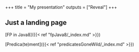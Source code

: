 +++
title = "My presentation"
outputs = ["Reveal"]
+++

## Just a landing page
[FP in Java8]({{< ref "fpJava8/_index.md" >}})

[Predica(te)ment]({{< ref "predicatesGoneWild/_index.md" >}})

